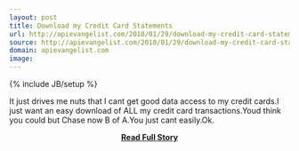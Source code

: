 ```yaml
---
layout: post
title: Download my Credit Card Statements
url: http://apievangelist.com/2010/01/29/download-my-credit-card-statements/
source: http://apievangelist.com/2010/01/29/download-my-credit-card-statements/
domain: apievangelist.com
image: 
---
```

{% include JB/setup %}<p>It just drives me nuts that I cant get good data access to my credit cards.I just want an easy download of ALL my credit card transactions.Youd think you could but Chase now B of A.You just cant easily.Ok.</p>
<center><p><a href="http://apievangelist.com/2010/01/29/download-my-credit-card-statements/" style='padding:25px; font-sze:18px; font-weight: bold;'>Read Full Story</a></p></center>

